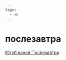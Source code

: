 ```yaml
---
tags:
  - 📥
---
```


# послезавтра

[Ютуб канал Послезавтра](https://youtube.com/@posle_zavtra?si=_-b3LiB5ydtIoHU4)
